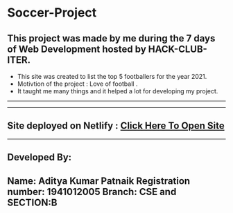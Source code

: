 # Soccer-Project
This project was made by me during the 7 days of Web Development hosted by HACK-CLUB-ITER.
-------------------------------------------------------------------------------
* This site was created to list the top 5 footballers for the year 2021.
* Motivtion of the project : Love of football .
* It taught me many things and it helped a lot for developing my project.
-------------------------------------------------------------------------------

-------------------------------------------------------------------------------
Site deployed on Netlify : [Click Here To Open Site](https://scoccer-blog-by-adi.netlify.app/)
-------------------------------------------------------------------------------

-------------------------------------------------------------------------------
Developed By: 
-------------------------------------------------------------------------------
Name: Aditya Kumar Patnaik
Registration number: 1941012005 
Branch: CSE and SECTION:B
-------------------------------------------------------------------------------
